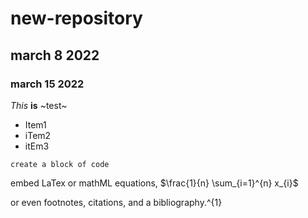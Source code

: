 # new-repository
## march 8 2022
### march 15 2022
*This* **is** ~test~
- Item1
- iTem2
- itEm3

```
create a block of code
```

embed LaTex or mathML equations,
$\frac{1}{n} \sum_{i=1}^{n} x_{i}$

or even footnotes, citations, and a bibliography.^{1}
 
